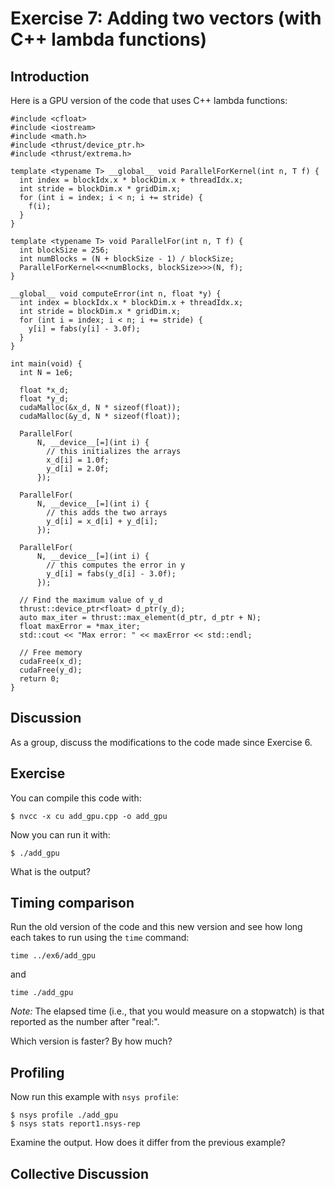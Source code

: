 # Exercise 7: Adding two vectors (with C++ lambda functions)

## Introduction

Here is a GPU version of the code that uses C++ lambda functions:

```
#include <cfloat>
#include <iostream>
#include <math.h>
#include <thrust/device_ptr.h>
#include <thrust/extrema.h>

template <typename T> __global__ void ParallelForKernel(int n, T f) {
  int index = blockIdx.x * blockDim.x + threadIdx.x;
  int stride = blockDim.x * gridDim.x;
  for (int i = index; i < n; i += stride) {
    f(i);
  }
}

template <typename T> void ParallelFor(int n, T f) {
  int blockSize = 256;
  int numBlocks = (N + blockSize - 1) / blockSize;
  ParallelForKernel<<<numBlocks, blockSize>>>(N, f);
}

__global__ void computeError(int n, float *y) {
  int index = blockIdx.x * blockDim.x + threadIdx.x;
  int stride = blockDim.x * gridDim.x;
  for (int i = index; i < n; i += stride) {
    y[i] = fabs(y[i] - 3.0f);
  }
}

int main(void) {
  int N = 1e6;

  float *x_d;
  float *y_d;
  cudaMalloc(&x_d, N * sizeof(float));
  cudaMalloc(&y_d, N * sizeof(float));

  ParallelFor(
      N, __device__[=](int i) {
        // this initializes the arrays
        x_d[i] = 1.0f;
        y_d[i] = 2.0f;
      });

  ParallelFor(
      N, __device__[=](int i) {
        // this adds the two arrays
        y_d[i] = x_d[i] + y_d[i];
      });

  ParallelFor(
      N, __device__[=](int i) {
        // this computes the error in y
        y_d[i] = fabs(y_d[i] - 3.0f);
      });

  // Find the maximum value of y_d
  thrust::device_ptr<float> d_ptr(y_d);
  auto max_iter = thrust::max_element(d_ptr, d_ptr + N);
  float maxError = *max_iter;
  std::cout << "Max error: " << maxError << std::endl;

  // Free memory
  cudaFree(x_d);
  cudaFree(y_d);
  return 0;
}
```

## Discussion

As a group, discuss the modifications to the code made since Exercise 6.

## Exercise

You can compile this code with:
```
$ nvcc -x cu add_gpu.cpp -o add_gpu
```

Now you can run it with:
```
$ ./add_gpu
```

What is the output?

## Timing comparison

Run the old version of the code and this new version and see how long each takes to run using the `time` command:
```
time ../ex6/add_gpu
```
and
```
time ./add_gpu
```

*Note:* The elapsed time (i.e., that you would measure on a stopwatch) is that reported as the number after "real:".

Which version is faster? By how much?

## Profiling

Now run this example with `nsys profile`:
```
$ nsys profile ./add_gpu
$ nsys stats report1.nsys-rep
```

Examine the output. How does it differ from the previous example?

## Collective Discussion
